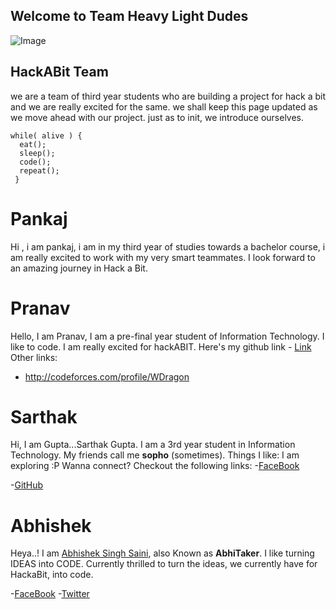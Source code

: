## Welcome to Team Heavy Light Dudes

<!--You can use the [editor on GitHub](https://github.com/736f6e6f726f7573/Team-journey/edit/gh-pages/README.md) to maintain and preview the content for your website in Markdown files.
-->


![Image](https://techcrunch.com/wp-content/uploads/2015/04/codecode.jpg?w=730&crop=1)

## HackABit Team

we are a team of third year students who are building a project for hack a bit and we are really excited for the same.
we shall keep this page updated as we move ahead with our project.
just as to init, we introduce ourselves.

```
while( alive ) {
  eat();
  sleep();
  code();
  repeat();
 }

```
# Pankaj 
Hi , i am pankaj, i am in my third year of studies towards a bachelor course, i am really excited to work with my very smart teammates.
I look forward to an amazing journey in Hack a Bit.

# Pranav

Hello, I am Pranav, I am a pre-final year student of Information Technology. I like to code. I am really excited for hackABIT.
Here's my github link - [Link](https://github.com/pranavraj219/)
Other links:
- http://codeforces.com/profile/WDragon

# Sarthak
Hi, I am Gupta...Sarthak Gupta. I am a 3rd year student in Information Technology. My friends call me **sopho** (sometimes).
Things I like: I am exploring :P
Wanna connect? Checkout the following links:
-[FaceBook](https://www.facebook.com/sarthakgupta072)  

-[GitHub](https://github.com/sarthak-sopho)

# Abhishek

Heya..! I am [Abhishek Singh Saini](https://github.com/AbhiTaker), also Known as **AbhiTaker**. I like turning IDEAS into CODE. Currently thrilled to turn the ideas, we currently have for HackaBit, into code.

-[FaceBook](https://www.facebook.com/Abhitaker4)
-[Twitter](https://twitter.com/abhi_taker)

